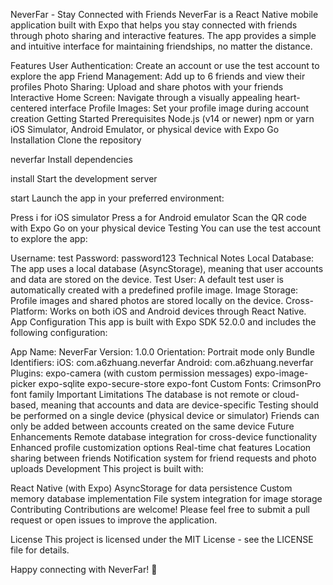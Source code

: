 NeverFar - Stay Connected with Friends
NeverFar is a React Native mobile application built with Expo that helps you stay connected with friends through photo sharing and interactive features. The app provides a simple and intuitive interface for maintaining friendships, no matter the distance.

Features
User Authentication: Create an account or use the test account to explore the app
Friend Management: Add up to 6 friends and view their profiles
Photo Sharing: Upload and share photos with your friends
Interactive Home Screen: Navigate through a visually appealing heart-centered interface
Profile Images: Set your profile image during account creation
Getting Started
Prerequisites
Node.js (v14 or newer)
npm or yarn
iOS Simulator, Android Emulator, or physical device with Expo Go
Installation
Clone the repository

neverfar
Install dependencies

install
Start the development server

start
Launch the app in your preferred environment:

Press i for iOS simulator
Press a for Android emulator
Scan the QR code with Expo Go on your physical device
Testing
You can use the test account to explore the app:

Username: test
Password: password123
Technical Notes
Local Database: The app uses a local database (AsyncStorage), meaning that user accounts and data are stored on the device.
Test User: A default test user is automatically created with a predefined profile image.
Image Storage: Profile images and shared photos are stored locally on the device.
Cross-Platform: Works on both iOS and Android devices through React Native.
App Configuration
This app is built with Expo SDK 52.0.0 and includes the following configuration:

App Name: NeverFar
Version: 1.0.0
Orientation: Portrait mode only
Bundle Identifiers:
iOS: com.a6zhuang.neverfar
Android: com.a6zhuang.neverfar
Plugins:
expo-camera (with custom permission messages)
expo-image-picker
expo-sqlite
expo-secure-store
expo-font
Custom Fonts: CrimsonPro font family
Important Limitations
The database is not remote or cloud-based, meaning that accounts and data are device-specific
Testing should be performed on a single device (physical device or simulator)
Friends can only be added between accounts created on the same device
Future Enhancements
Remote database integration for cross-device functionality
Enhanced profile customization options
Real-time chat features
Location sharing between friends
Notification system for friend requests and photo uploads
Development
This project is built with:

React Native (with Expo)
AsyncStorage for data persistence
Custom memory database implementation
File system integration for image storage
Contributing
Contributions are welcome! Please feel free to submit a pull request or open issues to improve the application.

License
This project is licensed under the MIT License - see the LICENSE file for details.

Happy connecting with NeverFar! 💙